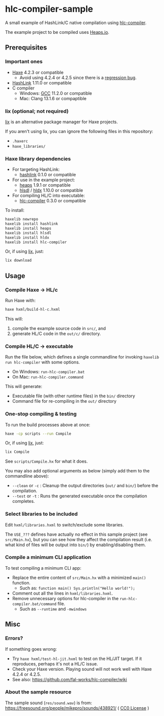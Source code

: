 # hlc-compiler-sample

A small example of HashLink/C native compilation using [hlc-compiler](https://github.com/fal-works/hlc-compiler).

The example project to be compiled uses [Heaps.io](https://heaps.io/).


## Prerequisites

### Important ones

- [Haxe](https://haxe.org/) 4.2.3 or compatible
    - Avoid using 4.2.4 or 4.2.5 since there is a [regression bug](https://github.com/HaxeFoundation/haxe/issues/10682).
- [HashLink](https://hashlink.haxe.org/) 1.11.0 or compatible
- C compiler
    - Windows: [GCC](https://gcc.gnu.org/) 11.2.0 or compatible
    - Mac: Clang 13.1.6 or compaptible

### lix (optional; not required)

[lix](https://github.com/lix-pm/lix.client) is an alternative package manager for Haxe projects.

If you aren't using lix, you can ignore the following files in this repository:

- `.haxerc`
- `haxe_libraries/`

### Haxe library dependencies

- For targeting HashLink:
    - [hashlink](https://lib.haxe.org/p/hashlink) 0.1.0 or compatible
- For use in the example project:
    - [heaps](https://heaps.io/) 1.9.1 or compatible
    - [hlsdl](https://lib.haxe.org/p/hlsdl/) / [hldx](https://lib.haxe.org/p/hldx/) 1.10.0 or compatible
- For compiling HL/C into executable:
    - [hlc-compiler](https://lib.haxe.org/p/hlc-compiler/) 0.3.0 or compatible

To install:

```sh
haxelib newrepo
haxelib install hashlink
haxelib install heaps
haxelib install hlsdl
haxelib install hldx
haxelib install hlc-compiler
```

Or, if using [lix](https://github.com/lix-pm/lix.client), just:

```sh
lix download
```


## Usage

### Compile Haxe -> HL/c

Run Haxe with:

```sh
haxe hxml/build-hl-c.hxml
```

This will:

1. compile the example source code in `src/`, and
2. generate HL/C code in the `out/c/` directory.

### Compile HL/C -> executable

Run the file below, which defines a single commandline for invoking `haxelib run hlc-compiler` with some options.

- On Windows: `run-hlc-compiler.bat`
- On Mac: `run-hlc-compiler.command`

This will generate:

- Executable file (with other runtime files) in the `bin/` directory
- Command file for re-compiling in the `out/` directory

### One-stop compiling & testing

To run the build processes above at once:

```sh
haxe -cp scripts --run Compile
```

Or, if using [lix](https://github.com/lix-pm/lix.client), just:

```sh
lix Compile
```

See `scripts/Compile.hx` for what it does.

You may also add optional arguments as below (simply add them to the commandline above):

- `--clean` or `-c` : Cleanup the output directories (`out/` and `bin/`) before the compilation.
- `--test` or `-t` : Runs the generated executable once the compilation completes.

### Select libraries to be included

Edit `hxml/libraries.hxml` to switch/exclude some libraries.

The `USE_???` defines have actually no effect in this sample project (see `src/Main.hx`), but you can see how they affect the compilation result (i.e. what kind of files will be output into `bin/`) by enabling/disabling them.

### Compile a minimum CLI application

To test compiling a minimum CLI app:

- Replace the entire content of `src/Main.hx` with a minimized `main()` function.
    - Such as: `function main() Sys.println("Hello world!");`
- Comment out all the lines in `hxml/libraries.hxml`.
- Remove unnecessary options for hlc-compiler in the `run-hlc-compiler.bat/command` file.
    - Such as `--runtime` and `-mwindows`


## Misc

### Errors?

If something goes wrong:

- Try `haxe hxml/test-hl-jit.hxml` to test on the HL/JIT target. If it reproduces, perhaps it's not a HL/C issue.
- Check your Haxe version. Playing sound will not work well with Haxe 4.2.4 or 4.2.5.
- See also: <https://github.com/fal-works/hlc-compiler/wiki>

### About the sample resource

The sample sound (`res/sound.wav`) is from: <https://freesound.org/people/mikepro/sounds/438921/> ( [CC0 License](https://creativecommons.org/publicdomain/zero/1.0/) )
